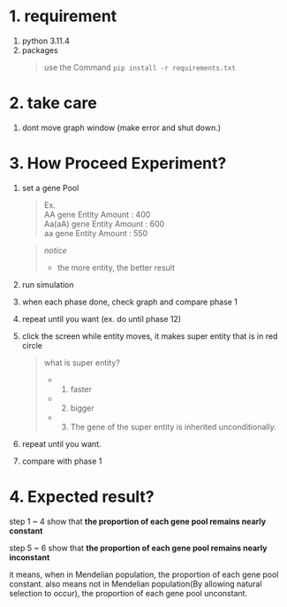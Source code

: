 # 1. requirement

1. python 3.11.4
2. packages
   > use the Command ```pip install -r requirements.txt```
   


# 2. take care
1. dont move graph window (make error and shut down.)

# 3. How Proceed Experiment?
1. set a gene Pool
    > Ex.   
    > AA gene Entity Amount : 400  
    >Aa(aA) gene Entity Amount : 600  
    >aa gene Entity Amount : 550
 
    > *notice*  
    >  - the more entity, the better result
2.  run simulation
3.  when each phase done, check graph and compare phase 1
4.  repeat until you want (ex. do until phase 12)
5.  click the screen while entity moves, it makes super entity that is in red circle
    > what is super entity?  
    > - 1. faster
    > - 2. bigger
    > - 3. The gene of the super entity is inherited unconditionally.
6. repeat until you want.
7. compare with phase 1

# 4. Expected result?

step 1 ~ 4 show that **the proportion of each gene pool remains nearly constant**

step 5 ~ 6 show that **the proportion of each gene pool remains nearly inconstant**

it means, when in Mendelian population, the proportion of each gene pool constant. also means not in Mendelian population(By allowing natural selection to occur), the proportion of each gene pool unconstant.

